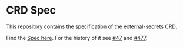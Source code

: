 # CRD Spec

This repository contains the specification of the external-secrets CRD. 

Find the [Spec here](./Spec.md). For the history of it see [#47](https://github.com/external-secrets/kubernetes-external-secrets/issues/47) and [#477](https://github.com/external-secrets/kubernetes-external-secrets/issues/477).

